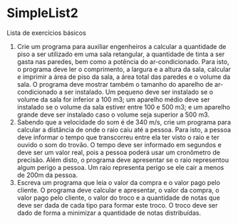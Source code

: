 # SimpleList2
Lista de exercícios básicos
1. Crie um programa para auxiliar engenheiros a calcular a quantidade de piso a ser utilizado em uma sala retangular, a quantidade de tinta a ser gasta nas paredes, bem como a potência do ar-condicionado. Para isto, o programa deve ler o comprimento, a largura e a altura da sala, calcular e imprimir a área de piso da sala, a área total das paredes e o volume da sala. O programa deve mostrar também o tamanho do aparelho de ar-condicionado a ser instalado. Um pequeno deve ser instalado se o volume da sala for inferior a 100 m3; um aparelho médio deve ser instalado se o volume da sala estiver entre 100 e 500 m3; e um aparelho grande deve ser instalado caso o volume seja superior a 500 m3.
2. Sabendo que a velocidade do som é de 340 m/s, crie um programa para calcular a distância de onde o raio caiu até a pessoa. Para isto, a pessoa deve informar o tempo que transcorreu entre ela ter visto o raio e ter ouvido o som do trovão. O tempo deve ser informado em segundos e deve ser um valor real, pois a pessoa poderá usar um cronômetro de precisão. Além disto, o programa deve apresentar se o raio representou algum perigo a pessoa. Um raio representa perigo se ele cair a menos de 200m da pessoa.
3. Escreva um programa que leia o valor da compra e o valor pago pelo cliente. O programa deve calcular e apresentar, o valor da compra, o valor pago pelo cliente, o valor do troco e a quantidade de notas que deve ser dada de cada tipo para formar este troco. O troco deve ser dado de forma a minimizar a quantidade de notas distribuídas.
